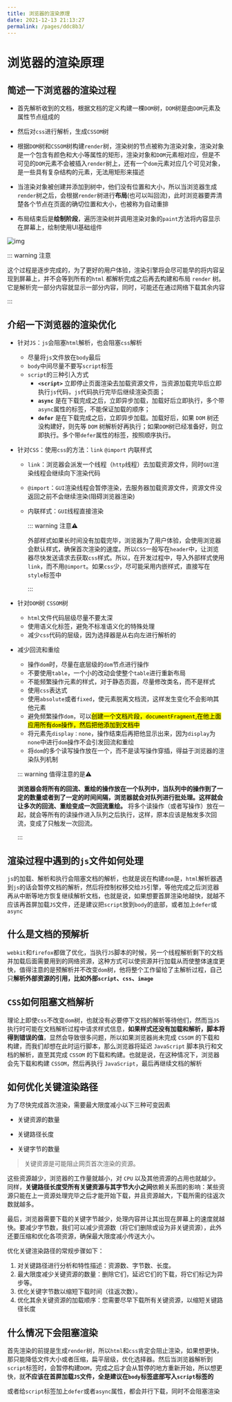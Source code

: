 ```yaml
---
title: 浏览器的渲染原理
date: 2021-12-13 21:13:27
permalink: /pages/ddc8b3/
---
```


# 浏览器的渲染原理

## 简述一下浏览器的渲染过程<badge text="重要" type="warning" />

- 首先解析收到的文档，根据文档的定义构建一棵`DOM`树，`DOM`树是由`DOM`元素及属性节点组成的
- 然后对`css`进行解析，生成`CSSOM`树

- 根据`DOM`树和`CSSOM`树构建`render`树，渲染树的节点被称为渲染对象，渲染对象是一个包含有颜色和大小等属性的矩形，渲染对象和`DOM`元素相对应，但是不可见的`DOM`元素不会被插入`render`树上，还有一个`dom`元素对应几个可见对象，是一些具有复杂结构的元素，无法用矩形来描述
- 当渲染对象被创建并添加到树中，他们没有位置和大小，所以当浏览器生成`render`树之后，会根据`render`树进行**布局**(也可以叫回流)，此时浏览器要弄清楚各个节点在页面的确切位置和大小，也被称为自动重排

- 布局结束后是**绘制阶段**，遍历渲染树并调用渲染对象的`paint`方法将内容显示在屏幕上，绘制使用UI基础组件

![img](https://cdn.jsdelivr.net/gh/duochizhacai/generatePic/img/202112161516986.png)

::: warning 注意

 这个过程是逐步完成的，为了更好的用户体验，渲染引擎将会尽可能早的将内容呈现到屏幕上，并不会等到所有的`html` 都解析完成之后再去构建和布局 `render` 树。它是解析完一部分内容就显示一部分内容，同时，可能还在通过网络下载其余内容

:::

## 介绍一下浏览器的渲染优化

- 针对`JS`：`js`会阻塞`html`解析，也会阻塞`css`解析
  - 尽量将`js`文件放在`body`最后
  - `body`中间尽量不要写`script`标签
  - `script`的三种引入方式
    - **`<script>`** 立即停止页面渲染去加载资源文件，当资源加载完毕后立即执行`js`代码，`js`代码执行完毕后继续渲染页面；
    - **`async`** 是在下载完成之后，立即异步加载，加载好后立即执行，多个带`async`属性的标签，不能保证加载的顺序；
    - **`defer`** 是在下载完成之后，立即异步加载。加载好后，如果 `DOM` 树还没构建好，则先等 `DOM` 树解析好再执行；如果`DOM`树已经准备好，则立即执行。多个带`defer`属性的标签，按照顺序执行。

- 针对`CSS`：使用`css`的方法：`link` `@import` 内联样式

  - `link`：浏览器会派发一个线程（`http`线程）去加载资源文件，同时`GUI`渲染线程会继续向下渲染代码

  - `@import`：`GUI`渲染线程会暂停渲染，去服务器加载资源文件，资源文件没返回之前不会继续渲染(阻碍浏览器渲染)

  - 内联样式：`GUI`线程直接渲染

    ::: warning 注意⚠️  

    外部样式如果长时间没有加载完毕，浏览器为了用户体验，会使用浏览器会默认样式，确保首次渲染的速度。所以`CSS`一般写在`header`中，让浏览器尽快发送请求去获取`css`样式。所以，在开发过程中，导入外部样式使用`link`，而不用`@import`。如果`css`少，尽可能采用内嵌样式，直接写在`style`标签中

    :::

- 针对`DOM`树 `CSSOM`树

  - `html`文件代码层级尽量不要太深
  - 使用语义化标签，避免不标准语义化的特殊处理
  - 减少`css`代码的层级，因为选择器是从右向左进行解析的

- 减少回流和重绘

  - 操作`dom`时，尽量在底层级的`dom`节点进行操作
  - 不要使用`table`，一个小的改动会使整个`table`进行重新布局
  - 不能频繁操作元素的样式，对于静态页面，尽量修改类名，而不是样式
  - 使用`css`表达式
  - 使用`absolute`或者`fixed`，使元素脱离文档流，这样发生变化不会影响其他元素
  - 避免频繁操作`dom`，可以<mark>创建一个文档片段，`documentFragment`,在他上面应用所有`dom`操作，然后把他添加到文档中</mark>
  - 将元素先`display：none`，操作结束后再把他显示出来，因为`display`为`none`中进行`dom`操作不会引发回流和重绘
  - 将`dom`的多个读写操作放在一个，而不是读写操作穿插，得益于浏览器的渲染队列机制

  ::: warning 值得注意的是⚠️

  **浏览器会将所有的回流、重绘的操作放在一个队列中，当队列中的操作到了一定的数量或者到了一定的时间间隔，浏览器就会对队列进行批处理。这样就会让多次的回流、重绘变成一次回流重绘。** 将多个读操作（或者写操作）放在一起，就会等所有的读操作进入队列之后执行，这样，原本应该是触发多次回流，变成了只触发一次回流。

  :::

## 渲染过程中遇到的`js`文件如何处理

`js`的加载、解析和执行会阻塞文档的解析，也就是说在构建`dom`是，`html`解析器遇到`js`的话会暂停文档的解析，然后将控制权移交给`JS`引擎，等他完成之后浏览器再从中断等地方恢复继续解析文档，也就是说，如果想要首屏渲染地越快，就越不应该再首屏加载`JS`文件，还是建议把`script`放到`body`的底部，或者加上`defer`或`async`

## 什么是文档的预解析

`webkit`和`firefox`都做了优化，当执行`JS`脚本的时候，另一个线程解析剩下的文档并加载后面需要用到的网络资源，这种方式可以使资源并行加载从而使整体速度更快，值得注意的是预解析并不改变`dom`树，他将整个工作留给了主解析过程，自己只**解析外部资源的引用，比如外部`script`、`css`、`image`**

## `CSS`如何阻塞文档解析

理论上即使`css`不改变`dom`树，也就没有必要停下文档的解析等待他们，然而当`JS`执行时可能在文档解析过程中请求样式信息，**如果样式还没有加载和解析，脚本将得到错误的值**，显然会导致很多问题，所以如果浏览器尚未完成 `CSSOM` 的下载和构建，而我们却想在此时运行脚本，那么浏览器将延迟 `JavaScript` 脚本执行和文档的解析，直至其完成 `CSSOM` 的下载和构建。也就是说，在这种情况下，浏览器会先下载和构建 `CSSOM`，然后再执行 `JavaScript`，最后再继续文档的解析

## 如何优化关键渲染路径

为了尽快完成首次渲染，需要最大限度减小以下三种可变因素

- 关键资源的数量
- 关键路径长度

- 关键字节的数量

> 关键资源是可能阻止网页首次渲染的资源。

这些资源越少，浏览器的工作量就越小，对 `CPU` 以及其他资源的占用也就越少。同样，**关键路径长度受所有关键资源与其字节大小之间**依赖关系图的影响：某些资源只能在上一资源处理完毕之后才能开始下载，并且资源越大，下载所需的往返次数就越多。

最后，浏览器需要下载的关键字节越少，处理内容并让其出现在屏幕上的速度就越快。要减少字节数，我们可以减少资源数（将它们删除或设为非关键资源），此外还要压缩和优化各项资源，确保最大限度减小传送大小。

优化关键渲染路径的常规步骤如下：

1. 对关键路径进行分析和特性描述：资源数、字节数、长度。
2. 最大限度减少关键资源的数量：删除它们，延迟它们的下载，将它们标记为异步等。
3. 优化关键字节数以缩短下载时间（往返次数）。
4. 优化其余关键资源的加载顺序：您需要尽早下载所有关键资源，以缩短关键路径长度

## 什么情况下会阻塞渲染

首先渲染的前提是生成`render`树，所以`html`和`css`肯定会阻止渲染，如果想更快，那只能降低文件大小或者压缩，扁平层级，优化选择器。然后当浏览器解析到`script`标签时，会暂停构建`DOM`，完成之后才会从暂停的地方重新开始，所以想更快，就**不应该在首屏加载`JS`文件，全是建议在`body`标签底部写入`script`标签的**

或者给`script`标签加上`defer`或者`async`属性，都会并行下载，同时不会阻塞渲染
